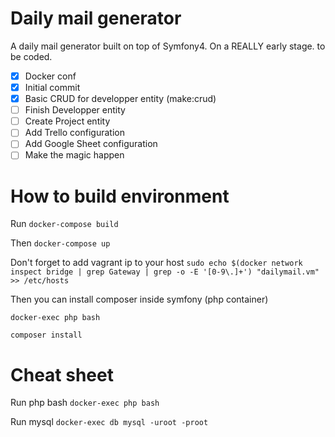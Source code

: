# Daily mail generator
A daily mail generator built on top of Symfony4. On a REALLY early stage. to be coded.

- [x] Docker conf
- [x] Initial commit
- [x] Basic CRUD for developper entity (make:crud)
- [ ] Finish Developper entity
- [ ] Create Project entity
- [ ] Add Trello configuration
- [ ] Add Google Sheet configuration
- [ ] Make the magic happen

# How to build environment

Run 
``
docker-compose build
``

Then
``
docker-compose up
``

Don't forget to add vagrant ip to your host
``
sudo echo $(docker network inspect bridge | grep Gateway | grep -o -E '[0-9\.]+') "dailymail.vm" >> /etc/hosts
``

Then you can install composer inside symfony (php container)

``
docker-exec php bash
``

``
composer install
``

# Cheat sheet


Run php bash
``
docker-exec php bash
``


Run mysql
``
docker-exec db mysql -uroot -proot 
``
